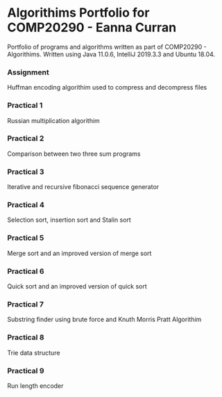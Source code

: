 # Algorithims Portfolio for COMP20290 - Eanna Curran

Portfolio of programs and algorithms written as part of COMP20290 - Algorithims.
Written using Java 11.0.6, IntelliJ 2019.3.3 and Ubuntu 18.04.


### Assignment
  Huffman encoding algorithim used to compress and decompress files


### Practical 1
  Russian multiplication algorithim 


### Practical 2
  Comparison between two three sum programs


### Practical 3
  Iterative and recursive fibonacci sequence generator


### Practical 4
  Selection sort, insertion sort and Stalin sort


### Practical 5
  Merge sort and an improved version of merge sort


### Practical 6
  Quick sort and an improved version of quick sort


### Practical 7
  Substring finder using brute force and Knuth Morris Pratt Algorithim


### Practical 8
  Trie data structure


### Practical 9
  Run length encoder



